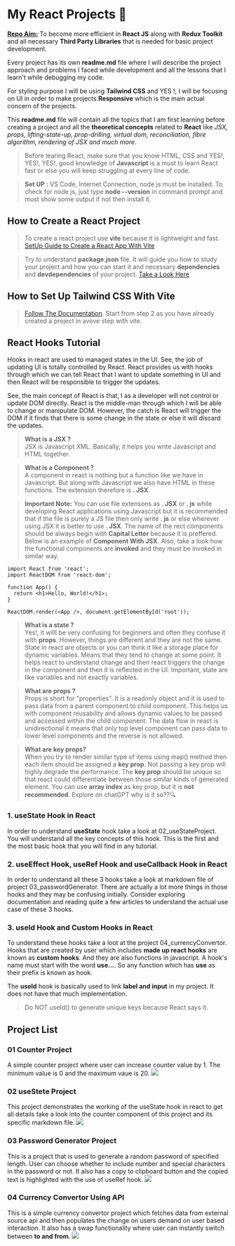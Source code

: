 # My React Projects 🥳

<u>**Repo Aim:**</u> To become more efficient in **React JS** along with **Redux Toolkit** and all necessary **Third Party Libraries** that is needed for basic project development.

Every project has its own **readme.md** file where I will describe the project approach and problems I faced while development and all the lessons that I learn't while debugging my code.

For styling purpose I will be using **Tailwind CSS** and YES !, I will be focusing on UI in order to make projects **Responsive** which is the main actual concern of the projects.

This **readme.md** file will contain all the topics that I am first learning before creating a project and all the **theoretical concepts** related to **React** like _JSX, props, lifting-state-up, prop-drilling, virtual dom, reconciliation, fibre algorithm, rendering of JSX and much more_.

> Before learing React, make sure that you know HTML, CSS and YES!, YES!, YES!, good knowledge of **Javascript** is a must to learn React fast or else you will keep struggling at every line of code.

> **Set UP :** VS Code, Internet Connection, node js must be installed. To check for node js, just type **node --version** in command prompt and must show some output if not then install it.

## How to Create a React Project

> To create a react project use **vite** because it is lightweight and fast. <br/> [SetUp Guide to Create a React App With Vite](https://v3.vitejs.dev/guide/)

> Try to understand **package.json** file. It will guide you how to study your project and how you can start it and necessary **dependencies** and **devdependencies** of your project. [Take a Look Here](https://www.geeksforgeeks.org/beginners-guide-to-package-json/)

## How to Set Up Tailwind CSS With Vite

> [Follow The Documentation](https://tailwindcss.com/docs/guides/vite). Start from step 2 as you have already created a project in avove step with vite.

## React Hooks Tutorial

Hooks in react are used to managed states in the UI. See, the job of updating UI is totally controlled by React. React provides us with hooks through which we can tell React that I want to update something in UI and then React will be responsible to trigger the updates.

See, the main concept of React is that, I as a developer will not control or update DOM directly. React is the middle-man through which I will be able to change or manipulate DOM. However, the catch is React will trigger the DOM if it finds that there is some change in the state or else it will discard the updates.

> **What is a JSX ?** <br/>
> JSX is Javascript XML. Basically, it helps you write Javascript and HTML together.

> **What is a Component ?** <br/>
> A component in react is nothing but a function like we have in Javascript. But along with Javascript we also have HTML in these functions. The extension therefore is **. JSX**.

> **Important Note:** You can use file extensons as **. JSX** or **. js** while developing React applications using Javascript but it is recommended that if the file is purely a JS file then only write **. js** or else wherever using JSX it is better to use **. JSX**. The name of the rect components should be always begin with **Capital Letter** because it is preffered. Below is an example of **Component With JSX**. Also, take a look how the functional components are **invoked** and they must be invoked in similar way.

```JSX
import React from 'react';
import ReactDOM from 'react-dom';

function App() {
  return <h1>Hello, World!</h1>;
}

ReactDOM.render(<App />, document.getElementById('root'));

```

> **What is a state ?** <br/>
> Yes!, it willl be very confusing for beginners and often they confuse it with **props**. However, things are different and they are not the same. State in react are objects or you can think it like a storage place for dynamic variables. Means that they tend to change at some point. It helps react to understand change and then react triggers the change in the component and then it is reflected in the UI. Important, state are like variables and not exactly variables.

> **What are props ?** <br/>
> Props is short for "properties". It is a readonly object and it is used to pass data from a parent component to child component. This helps us with component reusability and allows dynamic values to be passed and accessed within the child component. The data flow in react is unidirectional it means that only top level component can pass data to lower level components and the reverse is not allowed.

> **What are key props?** <br/>
> When you try to render similar type of items using map() method then each item should be assigned a **key prop**. Not passing a key prop will highly degrade the performance. The **key prop** should be unique so that react could differentiate between those similar kinds of generated element. You can use **array index** as key prop, but it is **not recommended**. Explore on chatGPT why is it so??🔍

### 1. useState Hook in React

In order to understand **useState** hook take a look at 02_useStateProject. You will understand all the key concepts of this hook. This is the first and the most basic hook that you will find in any tutorial.

### 2. useEffect Hook, useRef Hook and useCallback Hook in React

In order to understand all these 3 hooks take a look at markdown file of project 03_passwordGenerator. There are actually a lot more things in those hooks and they may be confusing initially. Consider exploring documentation and reading quite a few articles to understand the actual use case of these 3 hooks.

### 3. useId Hook and Custom Hooks in React
To understand these hooks take a loot at the project 04_currencyConvertor. Hooks that are created by user which includes **made up react hooks** are known as **custom hooks**. And they are also functions in javascript. A hook's name must start with the word **use...**. So any function which has **use** as their prefix is known as hook.

The **useId** hook is basically used to link **label and input** in my project. It does not have that much implementation.

> Do NOT useId() to generate unique keys because React says it.

## Project List

### 01 Counter Project

A simple counter project where user can increase counter value by 1. The minimum value is 0 and the maximum vaue is 20.
<img src="./00_Projects_ScreenShots/project1.png" />

### 02 useStete Project

This project demonstrates the working of the useState hook in react to get all details take a look into the counter component of this project and its specific markdown file.
<img src="./00_Projects_ScreenShots/project2.png" />

### 03 Password Generator Project

This is a project that is used to generate a random password of specified length. User can choose whether to include number and special characters in the password or not. It also has a copy to clipboard button and the copied text is highlighted with the use of useRef hook.
<img src="./00_Projects_ScreenShots/project3.png" />

### 04 Currency Convertor Using API

This is a simple currency convertor project which fetches data from external source api and then populates the change on users demand on user based interaction. It also has a swap functionality where user can instantly switch between **to and from**.
<img src="./00_Projects_ScreenShots/project4.png" />
